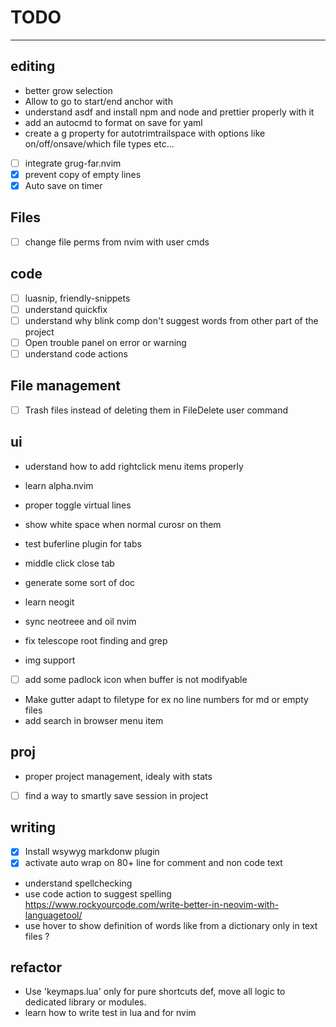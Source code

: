 
# TODO 

---

## editing
- better grow selection
- Allow to go to start/end anchor with <C-S-PageUp> 
- understand asdf and install npm and node and prettier properly with it  
- add an autocmd to format on save for yaml  
- create a g property for autotrimtrailspace with options like on/off/onsave/which file types etc...
- [ ] integrate grug-far.nvim
- [x] prevent copy of empty lines
- [x] Auto save on timer

## Files
- [ ] change file perms from nvim with user cmds

## code
* [ ] luasnip, friendly-snippets  
* [ ] understand quickfix  
* [ ] understand why blink comp don't suggest words from other part of the project  
* [ ] Open trouble panel on error or warning 
* [ ] understand code actions  

## File management
* [ ] Trash files instead of deleting them in FileDelete user command


## ui
- uderstand how to add rightclick menu items properly  
- learn alpha.nvim  
- proper toggle virtual lines  
- show white space when normal curosr on them  
- test buferline plugin for tabs  
- middle click close tab  

- generate some sort of doc  

- learn neogit  

- sync neotreee and oil nvim  
- fix telescope root finding and grep  

- img support  
- [ ] add some padlock icon when buffer is not modifyable

- Make gutter adapt to filetype for ex no line numbers for md or empty files
- add search in browser menu item

## proj
- proper project management, idealy with stats
- [ ] find a way to smartly save session in project  


## writing
- [x] Install wsywyg markdonw plugin  
- [x] activate auto wrap on 80+ line for comment and non code text  
- understand spellchecking  
- use code action to suggest spelling  
    https://www.rockyourcode.com/write-better-in-neovim-with-languagetool/
- use hover to show definition of words like from a dictionary only in text 
  files ?


## refactor
- Use 'keymaps.lua' only for pure shortcuts def, move all logic to dedicated library or 
  modules.
- learn how to write test in lua and for nvim  

